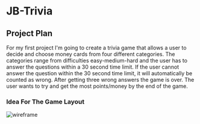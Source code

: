 # JB-Trivia 

## Project Plan
For my first project I'm going to create a trivia game that allows a user to decide and choose money cards from four different categories. The categories range from difficulties easy-medium-hard and the user has to answer the questions within a 30 second time limit. If the user cannot answer the question within the 30 second time limit, it will automatically be counted as wrong. After getting three wrong answers the game is over. The user wants to try and get the most points/money by the end of the game. 

### Idea For The Game Layout

![wireframe](https://user-images.githubusercontent.com/100392625/162041661-905decd4-4165-4b6d-a130-cebc8589f80c.jpeg)
